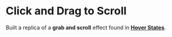 # Click and Drag to Scroll
Built a replica of a **grab and scroll** effect found in **[Hover States](http://hoverstat.es/)**.

